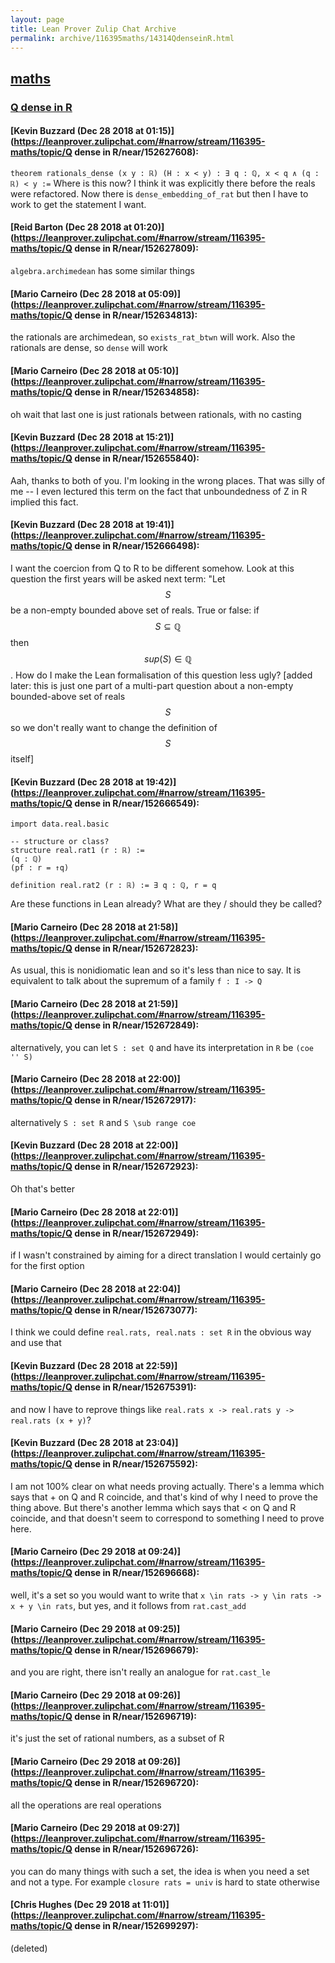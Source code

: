 ```yaml
---
layout: page
title: Lean Prover Zulip Chat Archive 
permalink: archive/116395maths/14314QdenseinR.html
---
```


## [maths](index.html)
### [Q dense in R](14314QdenseinR.html)

#### [Kevin Buzzard (Dec 28 2018 at 01:15)](https://leanprover.zulipchat.com/#narrow/stream/116395-maths/topic/Q dense in R/near/152627608):
`theorem rationals_dense (x y : ℝ) (H : x < y) : ∃ q : ℚ, x < q ∧ (q : ℝ) < y :=` Where is this now? I think it was explicitly there before the reals were refactored. Now there is `dense_embedding_of_rat` but then I have to work to get the statement I want.

#### [Reid Barton (Dec 28 2018 at 01:20)](https://leanprover.zulipchat.com/#narrow/stream/116395-maths/topic/Q dense in R/near/152627809):
`algebra.archimedean` has some similar things

#### [Mario Carneiro (Dec 28 2018 at 05:09)](https://leanprover.zulipchat.com/#narrow/stream/116395-maths/topic/Q dense in R/near/152634813):
the rationals are archimedean, so `exists_rat_btwn` will work. Also the rationals are dense, so `dense` will work

#### [Mario Carneiro (Dec 28 2018 at 05:10)](https://leanprover.zulipchat.com/#narrow/stream/116395-maths/topic/Q dense in R/near/152634858):
oh wait that last one is just rationals between rationals, with no casting

#### [Kevin Buzzard (Dec 28 2018 at 15:21)](https://leanprover.zulipchat.com/#narrow/stream/116395-maths/topic/Q dense in R/near/152655840):
Aah, thanks to both of you. I'm looking in the wrong places. That was silly of me -- I even lectured this term on the fact that unboundedness of Z in R implied this fact.

#### [Kevin Buzzard (Dec 28 2018 at 19:41)](https://leanprover.zulipchat.com/#narrow/stream/116395-maths/topic/Q dense in R/near/152666498):
I want the coercion from Q to R to be different somehow. Look at this question the first years will be asked next term: "Let $$S$$ be a non-empty bounded above set of reals. True or false: if $$S\subseteq\mathbb{Q}$$ then $$sup(S)\in\mathbb{Q}$$. How do I make the Lean formalisation of this question less ugly? [added later: this is just one part of a multi-part question about a non-empty bounded-above set of reals $$S$$ so we don't really want to change the definition of $$S$$ itself]

#### [Kevin Buzzard (Dec 28 2018 at 19:42)](https://leanprover.zulipchat.com/#narrow/stream/116395-maths/topic/Q dense in R/near/152666549):
```lean
import data.real.basic

-- structure or class?
structure real.rat1 (r : ℝ) :=
(q : ℚ)
(pf : r = ↑q)

definition real.rat2 (r : ℝ) := ∃ q : ℚ, r = q
```
Are these functions in Lean already? What are they / should they be called?

#### [Mario Carneiro (Dec 28 2018 at 21:58)](https://leanprover.zulipchat.com/#narrow/stream/116395-maths/topic/Q dense in R/near/152672823):
As usual, this is nonidiomatic lean and so it's less than nice to say. It is equivalent to talk about the supremum of a family `f : I -> Q`

#### [Mario Carneiro (Dec 28 2018 at 21:59)](https://leanprover.zulipchat.com/#narrow/stream/116395-maths/topic/Q dense in R/near/152672849):
alternatively, you can let `S : set Q` and have its interpretation in `R` be `(coe '' S)`

#### [Mario Carneiro (Dec 28 2018 at 22:00)](https://leanprover.zulipchat.com/#narrow/stream/116395-maths/topic/Q dense in R/near/152672917):
alternatively `S : set R` and `S \sub range coe`

#### [Kevin Buzzard (Dec 28 2018 at 22:00)](https://leanprover.zulipchat.com/#narrow/stream/116395-maths/topic/Q dense in R/near/152672923):
Oh that's better

#### [Mario Carneiro (Dec 28 2018 at 22:01)](https://leanprover.zulipchat.com/#narrow/stream/116395-maths/topic/Q dense in R/near/152672949):
if I wasn't constrained by aiming for a direct translation I would certainly go for the first option

#### [Mario Carneiro (Dec 28 2018 at 22:04)](https://leanprover.zulipchat.com/#narrow/stream/116395-maths/topic/Q dense in R/near/152673077):
I think we could define `real.rats, real.nats : set R` in the obvious way and use that

#### [Kevin Buzzard (Dec 28 2018 at 22:59)](https://leanprover.zulipchat.com/#narrow/stream/116395-maths/topic/Q dense in R/near/152675391):
and now I have to reprove things like `real.rats x -> real.rats y -> real.rats (x + y)`?

#### [Kevin Buzzard (Dec 28 2018 at 23:04)](https://leanprover.zulipchat.com/#narrow/stream/116395-maths/topic/Q dense in R/near/152675592):
I am not 100% clear on what needs proving actually. There's a lemma which says that + on Q and R coincide, and that's kind of why I need to prove the thing above. But there's another lemma which says that < on Q and R coincide, and that doesn't seem to correspond to something I need to prove here.

#### [Mario Carneiro (Dec 29 2018 at 09:24)](https://leanprover.zulipchat.com/#narrow/stream/116395-maths/topic/Q dense in R/near/152696668):
well, it's a set so you would want to write that `x \in rats -> y \in rats -> x + y \in rats`, but yes, and it follows from `rat.cast_add`

#### [Mario Carneiro (Dec 29 2018 at 09:25)](https://leanprover.zulipchat.com/#narrow/stream/116395-maths/topic/Q dense in R/near/152696679):
and you are right, there isn't really an analogue for `rat.cast_le`

#### [Mario Carneiro (Dec 29 2018 at 09:26)](https://leanprover.zulipchat.com/#narrow/stream/116395-maths/topic/Q dense in R/near/152696719):
it's just the set of rational numbers, as a subset of R

#### [Mario Carneiro (Dec 29 2018 at 09:26)](https://leanprover.zulipchat.com/#narrow/stream/116395-maths/topic/Q dense in R/near/152696720):
all the operations are real operations

#### [Mario Carneiro (Dec 29 2018 at 09:27)](https://leanprover.zulipchat.com/#narrow/stream/116395-maths/topic/Q dense in R/near/152696726):
you can do many things with such a set, the idea is when you need a set and not a type. For example `closure rats = univ` is hard to state otherwise

#### [Chris Hughes (Dec 29 2018 at 11:01)](https://leanprover.zulipchat.com/#narrow/stream/116395-maths/topic/Q dense in R/near/152699297):
(deleted)

